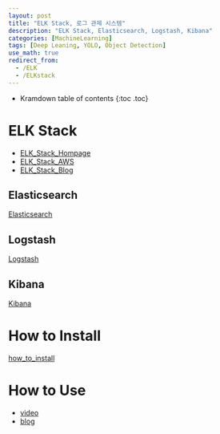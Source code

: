 ```yaml
---
layout: post
title: "ELK Stack, 로그 관제 시스템" 
description: "ELK Stack, Elasticsearch, Logstash, Kibana"
categories: [MachineLearning]
tags: [Deep Leaning, YOLO, Object Detection]
use_math: true
redirect_from:
  - /ELK
  - /ELKstack
---
```


* Kramdown table of contents
{:toc .toc} 


# ELK Stack

- [ELK_Stack_Hompage](https://www.elastic.co/kr/what-is/elk-stack)
- [ELK_Stack_AWS](https://aws.amazon.com/ko/opensearch-service/the-elk-stack/)
- [ELK_Stack_Blog](https://velog.io/@holidenty/ELK-ELK-Stack-%EC%9D%B4%EB%9E%80-%EB%AC%B4%EC%97%87%EC%9D%BC%EA%B9%8C)

## Elasticsearch

[Elasticsearch](https://aws.amazon.com/ko/opensearch-service/the-elk-stack/what-is-elasticsearch/)

## Logstash

[Logstash](https://aws.amazon.com/ko/opensearch-service/the-elk-stack/logstash/)

## Kibana

[Kibana](https://aws.amazon.com/ko/opensearch-service/the-elk-stack/kibana/)

# How to Install

[how_to_install](https://steemit.com/elk/@modolee/elk-stack)

# How to Use

- [video](https://www.inflearn.com/course/elk-%EC%8A%A4%ED%83%9D-%EB%8D%B0%EC%9D%B4%ED%84%B0-%EB%B6%84%EC%84%9D/lecture/5495?tab=curriculum)
- [blog](https://backtony.github.io/elk/)